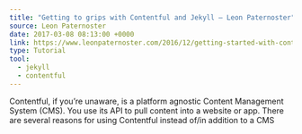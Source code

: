 ```yaml
---
title: "Getting to grips with Contentful and Jekyll – Leon Paternoster"
source: Leon Paternoster
date: 2017-03-08 08:13:00 +0000
link: https://www.leonpaternoster.com/2016/12/getting-started-with-contentful-and-jekyll/
type: Tutorial
tool:
  - jekyll
  - contentful
---
```

Contentful, if you’re unaware, is a platform agnostic Content Management System (CMS). You use its API to pull content into a website or app. There are several reasons for using Contentful instead of/in addition to a CMS





